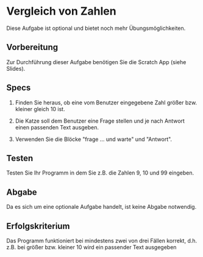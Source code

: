 # Vergleich von Zahlen

Diese Aufgabe ist optional und bietet noch mehr Übungsmöglichkeiten.

## Vorbereitung

Zur Durchführung dieser Aufgabe benötigen Sie die Scratch App (siehe Slides).


## Specs

1. Finden Sie heraus, ob eine vom Benutzer eingegebene Zahl größer bzw. kleiner gleich 10 ist.

2. Die Katze soll dem Benutzer eine Frage stellen und je nach Antwort einen passenden Text ausgeben.

3. Verwenden Sie die Blöcke "frage ... und warte" und "Antwort".


## Testen

Testen Sie Ihr Programm in dem Sie z.B. die Zahlen 9, 10 und 99 eingeben.


## Abgabe

Da es sich um eine optionale Aufgabe handelt, ist keine Abgabe notwendig.

## Erfolgskriterium

Das Programm funktioniert bei mindestens zwei von drei Fällen korrekt, d.h. z.B. bei größer bzw. kleiner 10 wird ein passender Text ausgegeben 